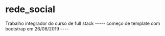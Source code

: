 # rede_social

Trabalho integrador do curso de full stack
----- começo de template com bootstrap em 26/06/2019 ----
